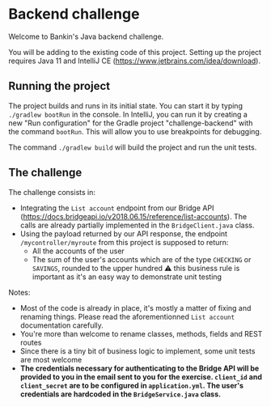 # Backend challenge
Welcome to Bankin's Java backend challenge.

You will be adding to the existing code of this project. Setting up the project requires Java 11 and IntelliJ CE (https://www.jetbrains.com/idea/download).

## Running the project
The project builds and runs in its initial state. You can start it by typing `./gradlew bootRun` in the console. In IntelliJ, you can run it by creating a new "Run configuration" for the Gradle project "challenge-backend" with the command `bootRun`. This will allow you to use breakpoints for debugging.

The command `./gradlew build` will build the project and run the unit tests.

## The challenge
The challenge consists in: 
* Integrating the `List account` endpoint from our Bridge API (https://docs.bridgeapi.io/v2018.06.15/reference/list-accounts). The calls are already partially implemented in the `BridgeClient.java` class.
* Using the payload returned by our API response, the endpoint `/mycontroller/myroute` from this project is supposed to return:
  * All the accounts of the user
  * The sum of the user's accounts which are of the type `CHECKING` or `SAVINGS`, rounded to the upper hundred 
⚠️ this business rule is important as it's an easy way to demonstrate unit testing

Notes:
* Most of the code is already in place, it's mostly a matter of fixing and renaming things. Please read the aforementionned `List account` documentation carefully.
* You're more than welcome to rename classes, methods, fields and REST routes
* Since there is a tiny bit of business logic to implement, some unit tests are most welcome
* **The credentials necessary for authenticating to the Bridge API will be provided to you in the email sent to you for the exercise. `client_id` and `client_secret` are to be configured in `application.yml`. The user's credentials are hardcoded in the `BridgeService.java` class.**
